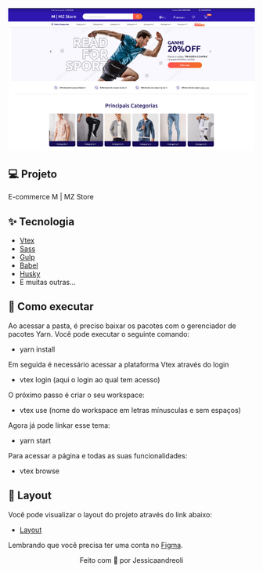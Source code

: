 <img src=".github/layout-project.png">

## 💻 Projeto

E-commerce M | MZ Store

## ✨ Tecnologia

- [Vtex](https://vtex.com/br-pt/overview-plataforma/?utm_source=google&utm_medium=cpc&utm_campaign=BR_VTEX_Search_Branded&utm_term=vtex&utm_content=vtex_523171640535)
- [Sass](https://sass-lang.com/)
- [Gulp](https://gulpjs.com/)
- [Babel](https://babeljs.io/)
- [Husky](https://www.npmjs.com/package/husky)
- E muitas outras…

## 🚀 Como executar

Ao acessar a pasta, é preciso baixar os pacotes com o gerenciador de pacotes Yarn.
Você pode executar o seguinte comando:
- yarn install

Em seguida é necessário acessar a plataforma Vtex através do login
- vtex login (aqui o login ao qual tem acesso)

O próximo passo é criar o seu workspace:
- vtex use (nome do workspace em letras mínusculas e sem espaços)

Agora já pode linkar esse tema:
- yarn start

Para acessar a página e todas as suas funcionalidades:
- vtex browse

## 🔖 Layout

Você pode visualizar o layout do projeto através do link abaixo:

- [Layout](https://www.figma.com/file/0F5eJsJ4RQmgLt8OVdSuGv/Desafio-Final---MZ-Next-Level?node-id=697%3A15&t=4VJ9Byl7NfvzBS4e-0)

Lembrando que você precisa ter uma conta no [Figma](http://figma.com/).


<p align="center">
  Feito com 💜 por Jessicaandreoli
</p>